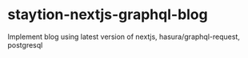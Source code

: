 # staytion-nextjs-graphql-blog
Implement blog using latest version of nextjs, hasura/graphql-request, postgresql
